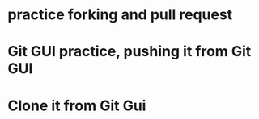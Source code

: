 # practice forking and pull request
# Git GUI practice, pushing it from Git GUI
# Clone it from Git Gui
